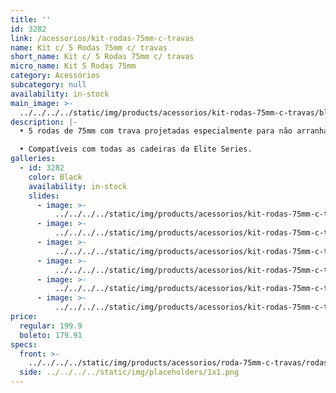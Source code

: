 ```yaml
---
title: ''
id: 3282
link: /acessorios/kit-rodas-75mm-c-travas
name: Kit c/ 5 Rodas 75mm c/ travas
short_name: Kit c/ 5 Rodas 75mm c/ travas
micro_name: Kit 5 Rodas 75mm
category: Acessórios
subcategory: null
availability: in-stock
main_image: >-
  ../../../../static/img/products/acessorios/kit-rodas-75mm-c-travas/black/kit-rodas-75mm-c-travas-00.jpg
description: |-
  • 5 rodas de 75mm com trava projetadas especialmente para não arranhar o chão.

  • Compatíveis com todas as cadeiras da Elite Series.
galleries:
  - id: 3282
    color: Black
    availability: in-stock
    slides:
      - image: >-
          ../../../../static/img/products/acessorios/kit-rodas-75mm-c-travas/black/kit-rodas-75mm-c-travas-00.jpg
      - image: >-
          ../../../../static/img/products/acessorios/kit-rodas-75mm-c-travas/black/kit-rodas-75mm-c-travas-01.jpg
      - image: >-
          ../../../../static/img/products/acessorios/kit-rodas-75mm-c-travas/black/kit-rodas-75mm-c-travas-02.jpg
      - image: >-
          ../../../../static/img/products/acessorios/kit-rodas-75mm-c-travas/black/kit-rodas-75mm-c-travas-03.jpg
      - image: >-
          ../../../../static/img/products/acessorios/kit-rodas-75mm-c-travas/black/kit-rodas-75mm-c-travas-04.jpg
      - image: >-
          ../../../../static/img/products/acessorios/kit-rodas-75mm-c-travas/black/kit-rodas-75mm-c-travas-05.jpg
price:
  regular: 199.9
  boleto: 179.91
specs:
  front: >-
    ../../../../static/img/products/acessorios/roda-75mm-c-travas/rodas-75mm-specs-frontal.svg
  side: ../../../../static/img/placeholders/1x1.png
---
```

